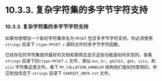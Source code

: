 # 10.3.3. 复杂字符集的多字节字符支持

### 10.3.3. 复杂字符集的多字节字符支持

如果你想增加一个新的字符集命名为 `MYSET` 包含多字节字符支持，你必须使用 `strings` 目录下 `ctype-MYSET.c` 源码文件的多字节字符函数。


已经存在的字符集提供最好的文档和案例去显示这些功能是如何实现的。查看 `strings` 目录下的`ctype-MYSET.c` 文件，类似 `euc_kr`，`gb2312`，`gbk`，`sjis`，和 `ujis` 字符集这类文件。看下 `MY_COLLATION_HANDLER` 结构他们是如何使用的。参见附加信息于 `strings` 目录下 `CHARSET_INFO.txt` 文件。